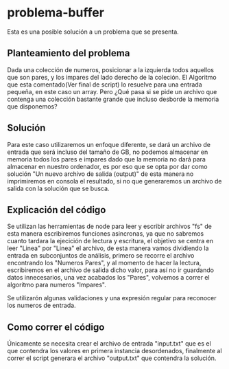 # problema-buffer

Esta es una posible solución a un problema que se presenta.

## Planteamiento del problema

Dada una colección de numeros, posicionar a la izquierda todos aquellos que son pares, y los impares del lado derecho de la coleción.
El Algoritmo que esta comentado(Ver final de script) lo resuelve para una entrada pequeña, en este caso un array.
Pero ¿Qué pasa si se pide un archivo que contenga una colección bastante grande que incluso desborde la memoria que disponemos?

## Solución

Para este caso utilizaremos un enfoque diferente, se dará un archivo de entrada que será incluso del tamaño de GB, no podemos almacenar en memoria
todos los pares e impares dado que la memoria no dará para almacenar en nuestro ordenador, es por eso que se opta por dar como 
solución "Un nuevo archivo de salida (output)" de esta manera no imprimiremos en consola el resultado, si no que generaremos un archivo 
de salida con la solución que se busca.

## Explicación del código

Se utilizan las herramientas de node para leer y escribir archivos "fs" de esta manera escribiremos funciones asincronas, ya que no sabremos
cuanto tardara la ejecición de lectura y escritura, el objetivo se centra en leer "Linea" por "Linea" el archivo, de esta manera vamos dividiendo
la entrada en subconjuntos de análisis, primero se recorre el archivo encontrando los "Numeros Pares", y al momento de hacer la lectura, 
escribiremos en el archivo de salida dicho valor, para así no ir guardando datos innecesarios, una vez acabados los "Pares", 
volvemos a correr el algoritmo para numeros "Impares".

Se utilizarón algunas validaciones y una expresión regular para reconocer los numeros de entrada.


## Como correr el código

Únicamente se necesita crear el archivo de entrada "input.txt" que es el que contendra los valores en primera instancia desordenados,
finalmente al correr el script generara el archivo "output.txt" que contendra la solución.
